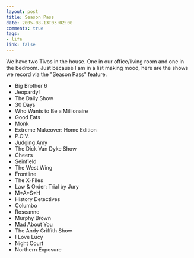 ```yaml
--- 
layout: post
title: Season Pass
date: 2005-08-13T03:02:00
comments: true
tags:
- life
link: false
---
```

We have two Tivos in the house. One in our office/living room and one in the bedroom. Just because I am in a list making mood, here are the shows we record via the "Season Pass" feature.

<ul>
<li class="il">Big Brother 6 </li>
<li class="il">Jeopardy! </li>
<li class="il">The Daily Show </li>
<li class="il">30 Days </li>
<li class="il">Who Wants to Be a Millionaire </li>
<li class="il">Good Eats </li>
<li class="il">Monk </li>
<li class="il">Extreme Makeover: Home Edition </li>
<li class="il">P.O.V. </li>
<li class="il">Judging Amy </li>
<li class="il">The Dick Van Dyke Show </li>
<li class="il">Cheers </li>
<li class="il">Seinfield </li>
<li class="il">The West Wing </li>
<li class="il">Frontline </li>
<li class="il">The X-Files </li>
<li class="il">Law & Order: Trial by Jury </li>
<li class="il">M*A*S*H </li>
<li class="il">History Detectives </li>
<li class="il">Columbo </li>
<li class="il">Roseanne </li>
<li class="il">Murphy Brown </li>
<li class="il">Mad About You </li>
<li class="il">The Andy Griffith Show </li>
<li class="il">I Love Lucy </li>
<li class="il">Night Court </li>
<li class="il">Northern Exposure </li>
</ul>

